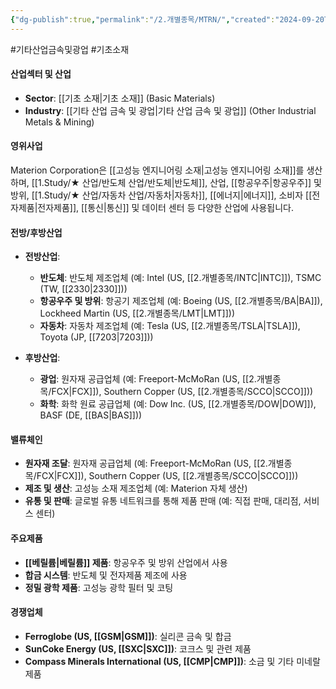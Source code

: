 ```yaml
---
{"dg-publish":true,"permalink":"/2.개별종목/MTRN/","created":"2024-09-20T14:44:07.567+09:00","updated":"2025-06-03T20:06:00.262+09:00"}
---
```


#기타산업금속및광업 #기초소재

#### 산업섹터 및 산업

- **Sector**: [[기초 소재\|기초 소재]] (Basic Materials)
- **Industry**: [[기타 산업 금속 및 광업\|기타 산업 금속 및 광업]] (Other Industrial Metals & Mining)

#### 영위사업

Materion Corporation은 [[고성능 엔지니어링 소재\|고성능 엔지니어링 소재]]를 생산하며, [[1.Study/★ 산업/반도체 산업/반도체\|반도체]], 산업, [[항공우주\|항공우주]] 및 방위, [[1.Study/★ 산업/자동차 산업/자동차\|자동차]], [[에너지\|에너지]], 소비자 [[전자제품\|전자제품]], [[통신\|통신]] 및 데이터 센터 등 다양한 산업에 사용됩니다.

#### 전방/후방산업

- **전방산업**:
    
    - **반도체**: 반도체 제조업체 (예: Intel (US, [[2.개별종목/INTC\|INTC]]), TSMC (TW, [[2330\|2330]]))
    - **항공우주 및 방위**: 항공기 제조업체 (예: Boeing (US, [[2.개별종목/BA\|BA]]), Lockheed Martin (US, [[2.개별종목/LMT\|LMT]]))
    - **자동차**: 자동차 제조업체 (예: Tesla (US, [[2.개별종목/TSLA\|TSLA]]), Toyota (JP, [[7203\|7203]]))
- **후방산업**:
    
    - **광업**: 원자재 공급업체 (예: Freeport-McMoRan (US, [[2.개별종목/FCX\|FCX]]), Southern Copper (US, [[2.개별종목/SCCO\|SCCO]]))
    - **화학**: 화학 원료 공급업체 (예: Dow Inc. (US, [[2.개별종목/DOW\|DOW]]), BASF (DE, [[BAS\|BAS]]))

#### 밸류체인

- **원자재 조달**: 원자재 공급업체 (예: Freeport-McMoRan (US, [[2.개별종목/FCX\|FCX]]), Southern Copper (US, [[2.개별종목/SCCO\|SCCO]]))
- **제조 및 생산**: 고성능 소재 제조업체 (예: Materion 자체 생산)
- **유통 및 판매**: 글로벌 유통 네트워크를 통해 제품 판매 (예: 직접 판매, 대리점, 서비스 센터)

#### 주요제품

- **[[베릴륨\|베릴륨]] 제품**: 항공우주 및 방위 산업에서 사용
- **합금 시스템**: 반도체 및 전자제품 제조에 사용
- **정밀 광학 제품**: 고성능 광학 필터 및 코팅

#### 경쟁업체

- **Ferroglobe (US, [[GSM\|GSM]])**: 실리콘 금속 및 합금
- **SunCoke Energy (US, [[SXC\|SXC]])**: 코크스 및 관련 제품
- **Compass Minerals International (US, [[CMP\|CMP]])**: 소금 및 기타 미네랄 제품